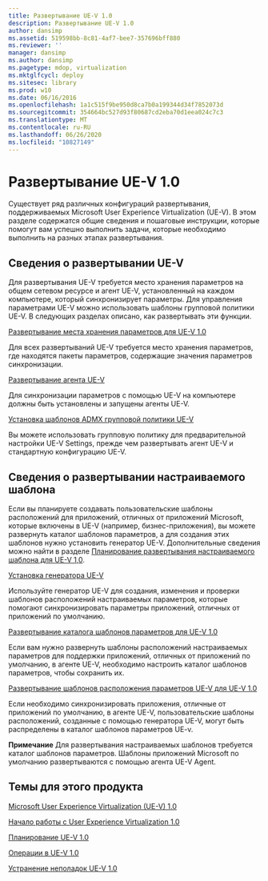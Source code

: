 ```yaml
---
title: Развертывание UE-V 1.0
description: Развертывание UE-V 1.0
author: dansimp
ms.assetid: 519598bb-8c81-4af7-bee7-357696bff880
ms.reviewer: ''
manager: dansimp
ms.author: dansimp
ms.pagetype: mdop, virtualization
ms.mktglfcycl: deploy
ms.sitesec: library
ms.prod: w10
ms.date: 06/16/2016
ms.openlocfilehash: 1a1c515f9be950d8ca7b0a199344d34f7852073d
ms.sourcegitcommit: 354664bc527d93f80687cd2eba70d1eea024c7c3
ms.translationtype: MT
ms.contentlocale: ru-RU
ms.lasthandoff: 06/26/2020
ms.locfileid: "10827149"
---
```

# Развертывание UE-V 1.0


Существует ряд различных конфигураций развертывания, поддерживаемых Microsoft User Experience Virtualization (UE-V). В этом разделе содержатся общие сведения и пошаговые инструкции, которые помогут вам успешно выполнить задачи, которые необходимо выполнить на разных этапах развертывания.

## Сведения о развертывании UE-V


Для развертывания UE-V требуется место хранения параметров на общем сетевом ресурсе и агент UE-V, установленный на каждом компьютере, который синхронизирует параметры. Для управления параметрами UE-V можно использовать шаблоны групповой политики UE-V. В следующих разделах описано, как развертывать эти функции.

[Развертывание места хранения параметров для UE-V 1.0](deploying-the-settings-storage-location-for-ue-v-10.md)

Для всех развертываний UE-V требуется место хранения параметров, где находятся пакеты параметров, содержащие значения параметров синхронизации.

[Развертывание агента UE-V](deploying-the-ue-v-agent.md)

Для синхронизации параметров с помощью UE-V на компьютере должны быть установлены и запущены агенты UE-V.

[Установка шаблонов ADMX групповой политики UE-V](installing-the-ue-v-group-policy-admx-templates.md)

Вы можете использовать групповую политику для предварительной настройки UE-V Settings, прежде чем развертывать агент UE-V и стандартную конфигурацию UE-V.

## Сведения о развертывании настраиваемого шаблона


Если вы планируете создавать пользовательские шаблоны расположений для приложений, отличных от приложений Microsoft, которые включены в UE-V (например, бизнес-приложения), вы можете развернуть каталог шаблонов параметров, а для создания этих шаблонов нужно установить генератор UE-V. Дополнительные сведения можно найти в разделе [Планирование развертывания настраиваемого шаблона для UE-V 1,0](planning-for-custom-template-deployment-for-ue-v-10.md).

[Установка генератора UE-V](installing-the-ue-v-generator.md)

Используйте генератор UE-V для создания, изменения и проверки шаблонов расположений настраиваемых параметров, которые помогают синхронизировать параметры приложений, отличных от приложений по умолчанию.

[Развертывание каталога шаблонов параметров для UE-V 1.0](deploying-the-settings-template-catalog-for-ue-v-10.md)

Если вам нужно развернуть шаблоны расположений настраиваемых параметров для поддержки приложений, отличных от приложений по умолчанию, в агенте UE-V, необходимо настроить каталог шаблонов параметров, чтобы сохранить их.

[Развертывание шаблонов расположения параметров UE-V для UE-V 1.0](deploying-ue-v-settings-location-templates-for-ue-v-10.md)

Если необходимо синхронизировать приложения, отличные от приложений по умолчанию, в агенте UE-V, пользовательские шаблоны расположений, созданные с помощью генератора UE-V, могут быть распределены в каталог шаблонов параметров UE-v.

**Примечание**  Для развертывания настраиваемых шаблонов требуется каталог шаблонов параметров. Шаблоны приложений Microsoft по умолчанию развертываются с помощью агента UE-V Agent.

 

## Темы для этого продукта


[Microsoft User Experience Virtualization (UE-V) 1.0](index.md)

[Начало работы с User Experience Virtualization 1.0](getting-started-with-user-experience-virtualization-10.md)

[Планирование UE-V 1.0](planning-for-ue-v-10.md)

[Операции в UE-V 1.0](operations-for-ue-v-10.md)

[Устранение неполадок UE-V 1.0](troubleshooting-ue-v-10.md)

 

 






